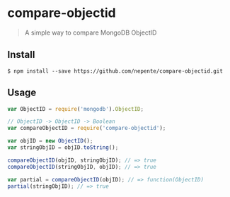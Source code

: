 # compare-objectid

> A simple way to compare MongoDB ObjectID

## Install

```
$ npm install --save https://github.com/nepente/compare-objectid.git
```


## Usage

```js
var ObjectID = require('mongodb').ObjectID;

// ObjectID -> ObjectID -> Boolean
var compareObjectID = require('compare-objectid');

var objID = new ObjectID();
var stringObjID = objID.toString();

compareObjectID(objID, stringObjID); // => true
compareObjectID(stringObjID, objID); // => true

var partial = compareObjectID(objID); // => function(ObjectID)
partial(stringObjID); // => true
```
